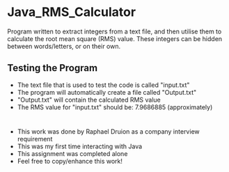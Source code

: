 # Java_RMS_Calculator
Program written to extract integers from a text file, and then utilise them to calculate the root mean square (RMS) value. These integers can be hidden between words/letters, or on their own. 
## Testing the Program
 - The text file that is used to test the code is called "input.txt"
 - The program will automatically create a file called "Output.txt"
 - "Output.txt" will contain the calculated RMS value
 - The RMS value for "input.txt" should be: 7.9686885 (approximately)
#
 - This work was done by Raphael Druion as a company interview requirement
 - This was my first time interacting with Java
 - This assignment was completed alone
 - Feel free to copy/enhance this work!
